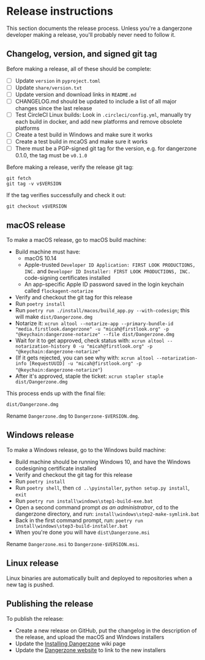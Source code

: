 # Release instructions

This section documents the release process. Unless you're a dangerzone developer making a release, you'll probably never need to follow it.

## Changelog, version, and signed git tag

Before making a release, all of these should be complete:

- [ ] Update `version` in `pyproject.toml`
- [ ] Update `share/version.txt`
- [ ] Update version and download links in `README.md`
- [ ] CHANGELOG.md should be updated to include a list of all major changes since the last release
- [ ] Test CircleCI Linux builds: Look in `.circleci/config.yml`, manually try each build in docker, and add new platforms and remove obsolete platforms
- [ ] Create a test build in Windows and make sure it works
- [ ] Create a test build in mcaOS and make sure it works
- [ ] There must be a PGP-signed git tag for the version, e.g. for dangerzone 0.1.0, the tag must be `v0.1.0`

Before making a release, verify the release git tag:

```
git fetch
git tag -v v$VERSION
```

If the tag verifies successfully and check it out:

```
git checkout v$VERSION
```

## macOS release

To make a macOS release, go to macOS build machine:

- Build machine must have:
  - macOS 10.14
  - Apple-trusted `Developer ID Application: FIRST LOOK PRODUCTIONS, INC.` and `Developer ID Installer: FIRST LOOK PRODUCTIONS, INC.` code-signing certificates installed
  - An app-specific Apple ID password saved in the login keychain called `flockagent-notarize`
- Verify and checkout the git tag for this release
- Run `poetry install`
- Run `poetry run ./install/macos/build_app.py --with-codesign`; this will make `dist/Dangerzone.dmg`
- Notarize it: `xcrun altool --notarize-app --primary-bundle-id "media.firstlook.dangerzone" -u "micah@firstlook.org" -p "@keychain:dangerzone-notarize" --file dist/Dangerzone.dmg`
- Wait for it to get approved, check status with: `xcrun altool --notarization-history 0 -u "micah@firstlook.org" -p "@keychain:dangerzone-notarize"`
- (If it gets rejected, you can see why with: `xcrun altool --notarization-info [RequestUUID] -u "micah@firstlook.org" -p "@keychain:dangerzone-notarize"`)
- After it's approved, staple the ticket: `xcrun stapler staple dist/Dangerzone.dmg`

This process ends up with the final file:

```
dist/Dangerzone.dmg
```

Rename `Dangerzone.dmg` to `Dangerzone-$VERSION.dmg`.

## Windows release

To make a Windows release, go to the Windows build machine:

- Build machine should be running Windows 10, and have the Windows codesigning certificate installed
- Verify and checkout the git tag for this release
- Run `poetry install`
- Run `poetry shell`, then `cd ..\pyinstaller`, `python setup.py install`, `exit`
- Run `poetry run install\windows\step1-build-exe.bat`
- Open a second command prompt _as an administratror_, cd to the dangerzone directory, and run: `install\windows\step2-make-symlink.bat`
- Back in the first command prompt, run: `poetry run install\windows\step3-build-installer.bat`
- When you're done you will have `dist\Dangerzone.msi`

Rename `Dangerzone.msi` to `Dangerzone-$VERSION.msi`.

## Linux release

Linux binaries are automatically built and deployed to repositories when a new tag is pushed.

## Publishing the release

To publish the release:

- Create a new release on GitHub, put the changelog in the description of the release, and upload the macOS and Windows installers
- Update the [Installing Dangerzone](https://github.com/firstlookmedia/dangerzone/wiki/Installing-Dangerzone) wiki page
- Update the [Dangerzone website](https://github.com/firstlookmedia/dangerzone.rocks) to link to the new installers
